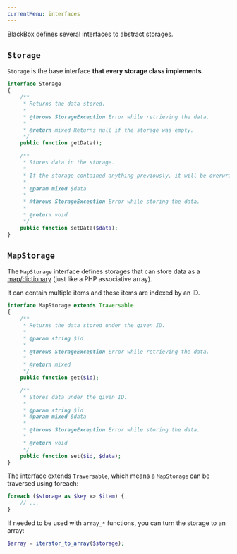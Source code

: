 ```yaml
---
currentMenu: interfaces
---
```


BlackBox defines several interfaces to abstract storages.

## `Storage`

`Storage` is the base interface **that every storage class implements**.

```php
interface Storage
{
    /**
     * Returns the data stored.
     *
     * @throws StorageException Error while retrieving the data.
     *
     * @return mixed Returns null if the storage was empty.
     */
    public function getData();

    /**
     * Stores data in the storage.
     *
     * If the storage contained anything previously, it will be overwritten.
     *
     * @param mixed $data
     *
     * @throws StorageException Error while storing the data.
     *
     * @return void
     */
    public function setData($data);
}
```

## `MapStorage`

The `MapStorage` interface defines storages that can store data as a [map/dictionary](http://en.wikipedia.org/wiki/Associative_array) (just like a PHP associative array).

It can contain multiple items and these items are indexed by an ID.

```php
interface MapStorage extends Traversable
{
    /**
     * Returns the data stored under the given ID.
     *
     * @param string $id
     *
     * @throws StorageException Error while retrieving the data.
     *
     * @return mixed
     */
    public function get($id);

    /**
     * Stores data under the given ID.
     *
     * @param string $id
     * @param mixed $data
     *
     * @throws StorageException Error while storing the data.
     *
     * @return void
     */
    public function set($id, $data);
}
```

The interface extends `Traversable`, which means a `MapStorage` can be traversed using foreach:

```php
foreach ($storage as $key => $item) {
    // ...
}
```

If needed to be used with `array_*` functions, you can turn the storage to an array:

```php
$array = iterator_to_array($storage);
```

